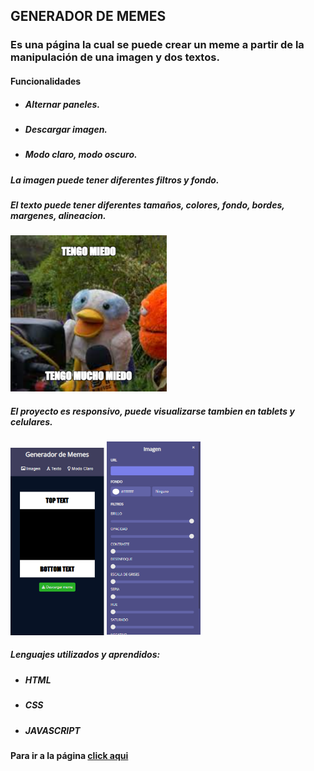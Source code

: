 ## GENERADOR DE MEMES

### Es una página la cual se puede crear un meme a partir de la manipulación de una imagen y dos textos.

#### Funcionalidades
- ##### Alternar paneles.
- ##### Descargar imagen.
- ##### Modo claro, modo oscuro.

##### La imagen puede tener diferentes filtros y fondo.
##### El texto puede tener diferentes tamaños, colores, fondo, bordes, margenes, alineacion.

<img src = "./img/mi-meme.png" width = 250px> 

##### El proyecto es responsivo, puede visualizarse tambien en tablets y celulares.

<img src = "./img/proyecto-celular.png" width = 150px> 
<img src = "./img/proyecto-celular2.png" width = 150px> 

##### Lenguajes utilizados y aprendidos:
- ##### HTML
- ##### CSS
- ##### JAVASCRIPT

#### Para ir a la página [click aqui](https://eveolmedo.github.io/Generador-de-memes/)